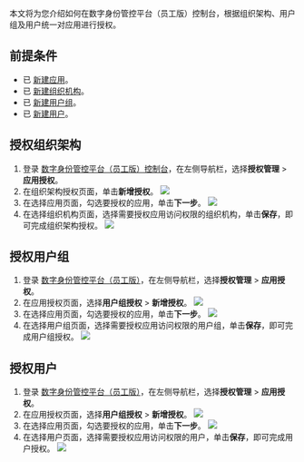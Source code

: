 本文将为您介绍如何在数字身份管控平台（员工版）控制台，根据组织架构、用户组及用户统一对应用进行授权。

## 前提条件
- 已 [新建应用](https://cloud.tencent.com/document/product/1442/55068)。
- 已 [新建组织机构](https://cloud.tencent.com/document/product/1442/55065)。
- 已 [新建用户组](https://cloud.tencent.com/document/product/1442/55067)。
- 已 [新建用户](https://cloud.tencent.com/document/product/1442/55066)。

## 授权组织架构
1. 登录 [数字身份管控平台（员工版）控制台](https://console.cloud.tencent.com/eiam)，在左侧导航栏，选择**授权管理** > **应用授权**。
2. 在组织架构授权页面，单击**新增授权**。
![](https://main.qcloudimg.com/raw/d6dd2d41a1a501c1bde5ebffa2117117.png)
3. 在选择应用页面，勾选要授权的应用，单击**下一步**。
 ![](https://main.qcloudimg.com/raw/a0e215e01dfbd4eccb1d3df19e03871f.png)
4. 在选择组织机构页面，选择需要授权应用访问权限的组织机构，单击**保存**，即可完成组织架构授权。
![](https://main.qcloudimg.com/raw/f7bccfad2fa6190d9fae61baefc17d32.png)

## 授权用户组
1. 登录 [数字身份管控平台（员工版）](https://console.cloud.tencent.com/eiam)，在左侧导航栏，选择**授权管理** > **应用授权**。
2. 在应用授权页面，选择**用户组授权** > **新增授权**。
![](https://main.qcloudimg.com/raw/f564f2251f6fef49eba177bc16b5e96a.png)
3. 在选择应用页面，勾选要授权的应用，单击**下一步**。
![](https://main.qcloudimg.com/raw/6b8d59a8a6b3dde9a6cce2fa44c32cd4.png)
4. 在选择用户组页面，选择需要授权应用访问权限的用户组，单击**保存**，即可完成用户组授权。
![](https://main.qcloudimg.com/raw/b04c57f2b0ed0412b8fb41e2c96d8c04.png)

## 授权用户
1. 登录 [数字身份管控平台（员工版）](https://console.cloud.tencent.com/eiam)，在左侧导航栏，选择**授权管理** > **应用授权**。
2. 在应用授权页面，选择**用户组授权** > **新增授权**。
![](https://main.qcloudimg.com/raw/e1aa28973ad20630f6c9c31eac7e9215.png)
3. 在选择应用页面，勾选要授权的应用，单击**下一步**。
![](https://main.qcloudimg.com/raw/4e4ac5645f132ef9d6f1637ef72bdf7f.png)
4. 在选择用户页面，选择需要授权应用访问权限的用户，单击**保存**，即可完成用户授权。
![](https://main.qcloudimg.com/raw/ca33f738d062ac9d548ef3a77b7daa5c.png)
